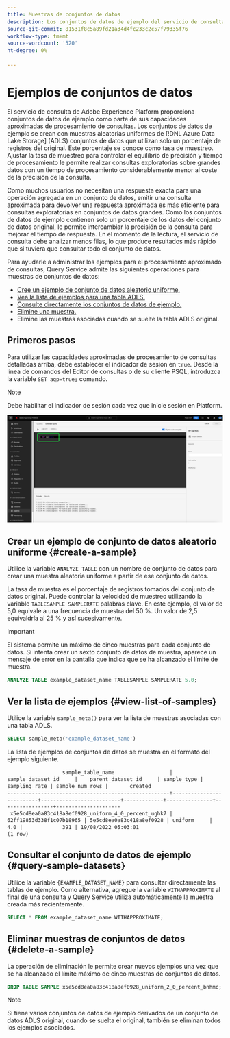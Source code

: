 ```yaml
---
title: Muestras de conjuntos de datos
description: Los conjuntos de datos de ejemplo del servicio de consulta le permiten realizar consultas exploratorias sobre grandes datos con un tiempo de procesamiento considerablemente reducido al coste de la precisión de la consulta. Esta guía proporciona información sobre cómo administrar los ejemplos para el procesamiento aproximado de consultas
source-git-commit: 81531f8c5a89fd21a34d4fc233c2c57f79335f76
workflow-type: tm+mt
source-wordcount: '520'
ht-degree: 0%

---
```


# Ejemplos de conjuntos de datos

El servicio de consulta de Adobe Experience Platform proporciona conjuntos de datos de ejemplo como parte de sus capacidades aproximadas de procesamiento de consultas. Los conjuntos de datos de ejemplo se crean con muestras aleatorias uniformes de [!DNL Azure Data Lake Storage] (ADLS) conjuntos de datos que utilizan solo un porcentaje de registros del original. Este porcentaje se conoce como tasa de muestreo. Ajustar la tasa de muestreo para controlar el equilibrio de precisión y tiempo de procesamiento le permite realizar consultas exploratorias sobre grandes datos con un tiempo de procesamiento considerablemente menor al coste de la precisión de la consulta.

Como muchos usuarios no necesitan una respuesta exacta para una operación agregada en un conjunto de datos, emitir una consulta aproximada para devolver una respuesta aproximada es más eficiente para consultas exploratorias en conjuntos de datos grandes. Como los conjuntos de datos de ejemplo contienen solo un porcentaje de los datos del conjunto de datos original, le permite intercambiar la precisión de la consulta para mejorar el tiempo de respuesta. En el momento de la lectura, el servicio de consulta debe analizar menos filas, lo que produce resultados más rápido que si tuviera que consultar todo el conjunto de datos.

Para ayudarle a administrar los ejemplos para el procesamiento aproximado de consultas, Query Service admite las siguientes operaciones para muestras de conjuntos de datos:

- [Cree un ejemplo de conjunto de datos aleatorio uniforme.](#create-a-sample)
- [Vea la lista de ejemplos para una tabla ADLS.](#view-list-of-samples)
- [Consulte directamente los conjuntos de datos de ejemplo.](#query-sample-datasets)
- [Elimine una muestra.](#delete-a-sample)
- Elimine las muestras asociadas cuando se suelte la tabla ADLS original.

## Primeros pasos

Para utilizar las capacidades aproximadas de procesamiento de consultas detalladas arriba, debe establecer el indicador de sesión en `true`. Desde la línea de comandos del Editor de consultas o de su cliente PSQL, introduzca la variable `SET aqp=true;` comando.

>[!NOTE]
>
>Debe habilitar el indicador de sesión cada vez que inicie sesión en Platform.

![El Editor de consultas con el comando &#39;SET aqp=true;&#39; resaltado.](../images/sql/set-session-flag.png)

## Crear un ejemplo de conjunto de datos aleatorio uniforme {#create-a-sample}

Utilice la variable `ANALYZE TABLE` con un nombre de conjunto de datos para crear una muestra aleatoria uniforme a partir de ese conjunto de datos.

La tasa de muestra es el porcentaje de registros tomados del conjunto de datos original. Puede controlar la velocidad de muestreo utilizando la variable `TABLESAMPLE SAMPLERATE` palabras clave. En este ejemplo, el valor de 5,0 equivale a una frecuencia de muestra del 50 %. Un valor de 2,5 equivaldría al 25 % y así sucesivamente.

>[!IMPORTANT]
>
>El sistema permite un máximo de cinco muestras para cada conjunto de datos. Si intenta crear un sexto conjunto de datos de muestra, aparece un mensaje de error en la pantalla que indica que se ha alcanzado el límite de muestra.

```sql
ANALYZE TABLE example_dataset_name TABLESAMPLE SAMPLERATE 5.0;
```

## Ver la lista de ejemplos {#view-list-of-samples}

Utilice la variable `sample_meta()` para ver la lista de muestras asociadas con una tabla ADLS.

```sql
SELECT sample_meta('example_dataset_name')
```

La lista de ejemplos de conjuntos de datos se muestra en el formato del ejemplo siguiente.

```shell
                  sample_table_name                  |    sample_dataset_id     |    parent_dataset_id     | sample_type | sampling_rate | sample_num_rows |       created      
-----------------------------------------------------+--------------------------+--------------------------+-------------+---------------+-----------------+---------------------
 x5e5cd8ea0a83c418a8ef0928_uniform_4_0_percent_ughk7 | 62ff19853d338f1c07b18965 | 5e5cd8ea0a83c418a8ef0928 | uniform     |           4.0 |             391 | 19/08/2022 05:03:01
(1 row)
```

## Consultar el conjunto de datos de ejemplo {#query-sample-datasets}

Utilice la variable `{EXAMPLE_DATASET_NAME}` para consultar directamente las tablas de ejemplo. Como alternativa, agregue la variable `WITHAPPROXIMATE` al final de una consulta y Query Service utiliza automáticamente la muestra creada más recientemente.

```sql
SELECT * FROM example_dataset_name WITHAPPROXIMATE;
```

## Eliminar muestras de conjuntos de datos {#delete-a-sample}

La operación de eliminación le permite crear nuevos ejemplos una vez que se ha alcanzado el límite máximo de cinco muestras de conjuntos de datos.

```sql
DROP TABLE SAMPLE x5e5cd8ea0a83c418a8ef0928_uniform_2_0_percent_bnhmc;
```

>[!NOTE]
>
>Si tiene varios conjuntos de datos de ejemplo derivados de un conjunto de datos ADLS original, cuando se suelta el original, también se eliminan todos los ejemplos asociados.
